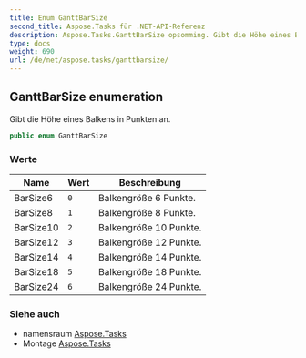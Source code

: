```yaml
---
title: Enum GanttBarSize
second_title: Aspose.Tasks für .NET-API-Referenz
description: Aspose.Tasks.GanttBarSize opsomming. Gibt die Höhe eines Balkens in Punkten an.
type: docs
weight: 690
url: /de/net/aspose.tasks/ganttbarsize/
---
```

## GanttBarSize enumeration

Gibt die Höhe eines Balkens in Punkten an.

```csharp
public enum GanttBarSize
```

### Werte

| Name | Wert | Beschreibung |
| --- | --- | --- |
| BarSize6 | `0` | Balkengröße 6 Punkte. |
| BarSize8 | `1` | Balkengröße 8 Punkte. |
| BarSize10 | `2` | Balkengröße 10 Punkte. |
| BarSize12 | `3` | Balkengröße 12 Punkte. |
| BarSize14 | `4` | Balkengröße 14 Punkte. |
| BarSize18 | `5` | Balkengröße 18 Punkte. |
| BarSize24 | `6` | Balkengröße 24 Punkte. |

### Siehe auch

* namensraum [Aspose.Tasks](../../aspose.tasks/)
* Montage [Aspose.Tasks](../../)


